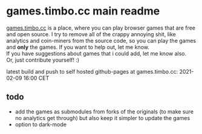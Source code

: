 # games.timbo.cc main readme
[games.timbo.cc](https://games.timbo.cc) is a place, where you can play browser games that are free and open source. I try to remove all of the crappy annoying shit, like analytics and coin-miners from the source code, so you can play the games and **only** the games. If you want to help out, let me know.  
If you have suggestions about games that i could add, let me know also.  
Or, just contribute yourself! :) 

latest build and push to self hosted github-pages at games.timbo.cc: 2021-02-09 16:00 CET

## todo
* add the games as submodules from forks of the originals (to make sure no analytics get through) but also keep it simpler to update the games 
* option to dark-mode
